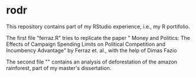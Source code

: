 # rodr
This repository contains part of my RStudio experience, i.e., my R portifolio.

The first file "ferraz.R" tries to replicate the paper " Money and Politics: The Effects of Campaign Spending Limits on Political Competition and Incumbency Advantage" by Ferraz et. al., with the help of Dimas Fazio

The second file "" contains an analysis of deforestation of the amazon rainforest, part of my master's dissertation.
